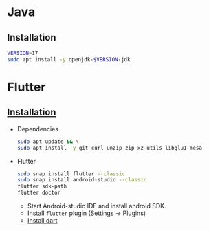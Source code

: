 # Java

## Installation

```bash
VERSION=17
sudo apt install -y openjdk-$VERSION-jdk
```


# Flutter

## [Installation](https://docs.flutter.dev/get-started/install/linux)

- Dependencies
  ```bash
  sudo apt update && \
  sudo apt install -y git curl unzip zip xz-utils libglu1-mesa
  ```
  
- Flutter
  ```bash
  sudo snap install flutter --classic
  sudo snap install android-studio --classic
  flutter sdk-path
  flutter doctor
  ```
  
  - Start Android-studio IDE and install android SDK.
  - Install `flutter` plugin (Settings -> Plugins)
  - [Install dart](https://dart.dev/get-dart)

